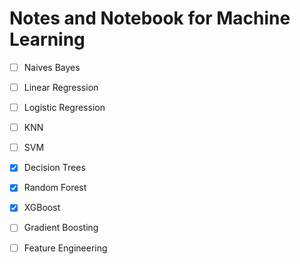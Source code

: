 # Notes and Notebook for Machine Learning
- [ ] Naives Bayes
- [ ] Linear Regression
- [ ] Logistic Regression
- [ ] KNN
- [ ] SVM
- [X] Decision Trees
- [X] Random Forest
- [X] XGBoost
- [ ] Gradient Boosting
- [ ] Feature Engineering

